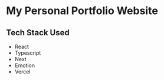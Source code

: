 # **My Personal Portfolio Website**

## Tech Stack Used

- React
- Typescript
- Next
- Emotion
- Vercel
